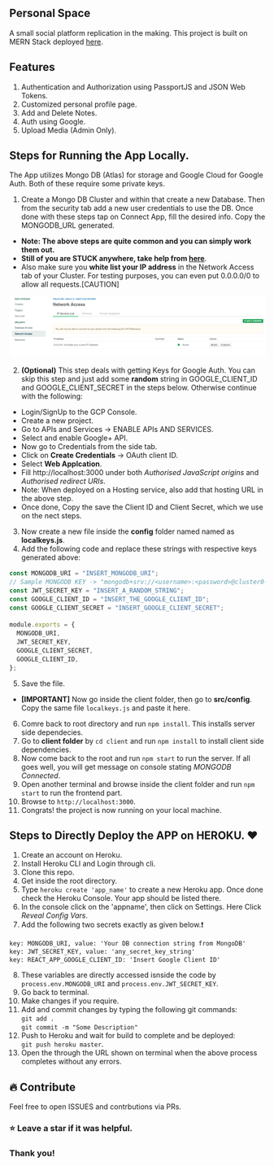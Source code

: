 ## Personal Space

A small social platform replication in the making.
This project is built on MERN Stack deployed [here](https://enigmatic-fjord-75959.herokuapp.com/).

## Features

1. Authentication and Authorization using PassportJS and JSON Web Tokens.
2. Customized personal profile page.
3. Add and Delete Notes.
4. Auth using Google.
5. Upload Media (Admin Only).

## Steps for Running the App Locally.

The App utilizes Mongo DB (Atlas) for storage and Google Cloud for Google Auth. Both of these require some private keys.

1. Create a Mongo DB Cluster and within that create a new Database. Then from the security tab add a new user credentials to use the DB. Once done with these steps tap on Connect App, fill the desired info. Copy the MONGODB_URL generated.

- **Note: The above steps are quite common and you can simply work them out.**
- **Still of you are STUCK anywhere, take help from [here](https://medium.com/swlh/creating-connecting-a-mongodb-database-and-node-js-server-to-a-front-end-6a53d400ae6a)**.
- Also make sure you **white list your IP address** in the Network Access tab of your Cluster. For testing purposes, you can even put 0.0.0.0/0 to allow all requests.[CAUTION]
<img src="https://github.com/tarunnsingh/personal-space/blob/master/image.png" />  

2. **(Optional)** This step deals with getting Keys for Google Auth. You can skip this step and just add some **random** string in GOOGLE_CLIENT_ID and GOOGLE_CLIENT_SECRET in the steps below. Otherwise continue with the following:

- Login/SignUp to the GCP Console.
- Create a new project.
- Go to APIs and Services -> ENABLE APIs AND SERVICES.
- Select and enable Google+ API.
- Now go to Credentials from the side tab.
- Click on **Create Credentials** -> OAuth client ID.
- Select **Web Applcation**.
- Fill http://localhost:3000 under both _Authorised JavaScript origins_ and _Authorised redirect URIs_.
- Note: When deployed on a Hosting service, also add that hosting URL in the above step.
- Once done, Copy the save the Client ID and Client Secret, which we use on the nect steps.

3. Now create a new file inside the **config** folder named named as **localkeys.js**.
4. Add the following code and replace these strings with respective keys generated above:

```javascript
const MONGODB_URI = "INSERT_MONGODB_URI";
// Sample MONGODB KEY -> "mongodb+srv://<username>:<password>@cluster0-ncegj.mongodb.net/<dbname>?retryWrites=true&w=majority"
const JWT_SECRET_KEY = "INSERT_A_RANDOM_STRING";
const GOOGLE_CLIENT_ID = "INSERT_THE_GOOGLE_CLIENT_ID";
const GOOGLE_CLIENT_SECRET = "INSERT_GOOGLE_CLIENT_SECRET";

module.exports = {
  MONGODB_URI,
  JWT_SECRET_KEY,
  GOOGLE_CLIENT_SECRET,
  GOOGLE_CLIENT_ID,
};
```

5. Save the file.  
- **[IMPORTANT]** Now go inside the client folder, then go to **src/config**. Copy the same file `localkeys.js` and paste it here.
6. Comre back to root directory and run `npm install`. This installs server side dependecies.
7. Go to **client folder** by `cd client` and run `npm install` to install client side dependencies.
8. Now come back to the root and run `npm start` to run the server. If all goes well, you will get message on console stating _MONGODB Connected_.
9. Open another terminal and browse inside the client folder and run `npm start` to run the frontend part.
10. Browse to `http://localhost:3000`.
11. Congrats! the project is now running on your local machine.

## Steps to Directly Deploy the APP on HEROKU. :heart:

1. Create an account on Heroku.
2. Install Heroku CLI and Login through cli.
3. Clone this repo.
4. Get inside the root directory.
5. Type `heroku create 'app_name'` to create a new Heroku app. Once done check the Heroku Console. Your app should be listed there.
6. In the console click on the 'appname', then click on Settings. Here Click _Reveal Config Vars_.
7. Add the following two secrets exactly as given below.:exclamation:

```shell
key: MONGODB_URI, value: 'Your DB connection string from MongoDB'
key: JWT_SECRET_KEY, value: 'any_secret_key_string'
key: REACT_APP_GOOGLE_CLIENT_ID: 'Insert Google Client ID'
```

8. These variables are directly accessed isnside the code by `process.env.MONGODB_URI` and `process.env.JWT_SECRET_KEY`.
9. Go back to terminal.
10. Make changes if you require.
11. Add and commit changes by typing the following git commands:  
    `git add .`  
    `git commit -m "Some Description"`
12. Push to Heroku and wait for build to complete and be deployed:  
    `git push heroku master`.
13. Open the through the URL shown on terminal when the above process completes without any errors.

## :fire: Contribute

Feel free to open ISSUES and contrbutions via PRs.

### :star: Leave a star if it was helpful.

### Thank you!
